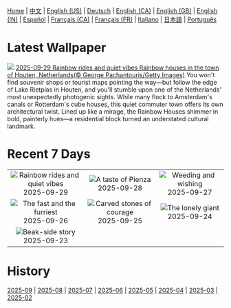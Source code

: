 [Home](../README.md) | [中文](zh-CN.md) | [English (US)](en-US.md) | [Deutsch](de-DE.md) | [English (CA)](en-CA.md) | [English (GB)](en-GB.md) | [English (IN)](en-IN.md) | [Español](es-ES.md) | [Français (CA)](fr-CA.md) | [Français (FR)](fr-FR.md) | [Italiano](it-IT.md) | [日本語](ja-JP.md) | [Português](pt-BR.md)

# Latest Wallpaper
![](https://www.bing.com/th?id=OHR.HoutenHouses_EN-IN3573740286_UHD.jpg)
[2025-09-29 Rainbow rides and quiet vibes Rainbow houses in the town of Houten, Netherlands(© George Pachantouris/Getty Images)](https://www.bing.com/th?id=OHR.HoutenHouses_EN-IN3573740286_UHD.jpg)
You won't find souvenir shops or tourist maps pointing the way—but follow the edge of Lake Rietplas in Houten, and you'll stumble upon one of the Netherlands' most unexpectedly photogenic sights. While many flock to Amsterdam's canals or Rotterdam's cube houses, this quiet commuter town offers its own architectural twist. Lined up like a mirage, the Rainbow Houses shimmer in bold, painterly hues—a residential block turned an understated cultural landmark.

# Recent 7 Days
|  |  |  |
|:---:|:---:|:---:|
| ![](https://www.bing.com/th?id=OHR.HoutenHouses_EN-IN3573740286_400x240.jpg "Rainbow rides and quiet vibes") 2025-09-29 | ![](https://www.bing.com/th?id=OHR.PienzaItaly_EN-IN3424027062_400x240.jpg "A taste of Pienza") 2025-09-28 | ![](https://www.bing.com/th?id=OHR.TankLakes_EN-IN3018873170_400x240.jpg "Weeding and wishing") 2025-09-27 |
| ![](https://www.bing.com/th?id=OHR.AutumnChipmunk_EN-IN2843120599_400x240.jpg "The fast and the furriest") 2025-09-26 | ![](https://www.bing.com/th?id=OHR.FortChittorgarh_EN-IN0181756033_400x240.jpg "Carved stones of courage") 2025-09-25 | ![](https://www.bing.com/th?id=OHR.BearLodge_EN-IN2528556725_400x240.jpg "The lonely giant") 2025-09-24 |
| ![](https://www.bing.com/th?id=OHR.ToucanForest_EN-IN2300582458_400x240.jpg "Beak-side story") 2025-09-23 |  |  |

# History
[2025-09](../archives/wallpaper/en-IN/w_2025_09.md) | [2025-08](../archives/wallpaper/en-IN/w_2025_08.md) | [2025-07](../archives/wallpaper/en-IN/w_2025_07.md) | [2025-06](../archives/wallpaper/en-IN/w_2025_06.md) | [2025-05](../archives/wallpaper/en-IN/w_2025_05.md) | [2025-04](../archives/wallpaper/en-IN/w_2025_04.md) | [2025-03](../archives/wallpaper/en-IN/w_2025_03.md) | [2025-02](../archives/wallpaper/en-IN/w_2025_02.md)
